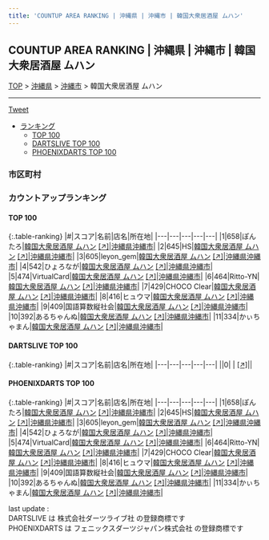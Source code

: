 ```yaml
---
title: 'COUNTUP AREA RANKING | 沖縄県 | 沖縄市 | 韓国大衆居酒屋 ムハン'
---
```

## COUNTUP AREA RANKING | 沖縄県 | 沖縄市 | 韓国大衆居酒屋 ムハン

[TOP](/darts/rank/) > [沖縄県](/darts/rank/沖縄県/) > [沖縄市](/darts/rank/沖縄県/沖縄市/) > 韓国大衆居酒屋 ムハン

___

<a href="https://twitter.com/share?ref_src=twsrc%5Etfw" data-text="COUNTUP AREA RANKING | 沖縄県沖縄市韓国大衆居酒屋 ムハン" class="twitter-share-button" data-hashtags="DARTSLIVE,PHOENIXDARTS,darts,ダーツ" data-show-count="false">Tweet</a>

* [ランキング](#カウントアップランキング)
    * [TOP 100](#top-100)
    * [DARTSLIVE TOP 100](#dartslive-top-100)
    * [PHOENIXDARTS TOP 100](#phoenixdarts-top-100)

### 市区町村

<ul>

</ul>

### カウントアップランキング

#### TOP 100



{:.table-ranking}
|#|スコア|名前|店名|所在地|
|---|---|---|---|---|
|1|658|<span class="rank-name-pd">ぽんたろ</span>|<a href="/darts/rank/shops/89026.html">韓国大衆居酒屋 ムハン</a> <a href="https://vs.phoenixdarts.com/jp/shop/shopDetailInfo/s_89026?s_seq=89026">[↗]</a>|<a href="/darts/rank/沖縄県/沖縄市">沖縄県沖縄市</a>|
|2|645|<span class="rank-name-pd">HS</span>|<a href="/darts/rank/shops/89026.html">韓国大衆居酒屋 ムハン</a> <a href="https://vs.phoenixdarts.com/jp/shop/shopDetailInfo/s_89026?s_seq=89026">[↗]</a>|<a href="/darts/rank/沖縄県/沖縄市">沖縄県沖縄市</a>|
|3|605|<span class="rank-name-pd">leyon_gem</span>|<a href="/darts/rank/shops/89026.html">韓国大衆居酒屋 ムハン</a> <a href="https://vs.phoenixdarts.com/jp/shop/shopDetailInfo/s_89026?s_seq=89026">[↗]</a>|<a href="/darts/rank/沖縄県/沖縄市">沖縄県沖縄市</a>|
|4|542|<span class="rank-name-pd">ひょろなが</span>|<a href="/darts/rank/shops/89026.html">韓国大衆居酒屋 ムハン</a> <a href="https://vs.phoenixdarts.com/jp/shop/shopDetailInfo/s_89026?s_seq=89026">[↗]</a>|<a href="/darts/rank/沖縄県/沖縄市">沖縄県沖縄市</a>|
|5|474|<span class="rank-name-pd">VirtualCard</span>|<a href="/darts/rank/shops/89026.html">韓国大衆居酒屋 ムハン</a> <a href="https://vs.phoenixdarts.com/jp/shop/shopDetailInfo/s_89026?s_seq=89026">[↗]</a>|<a href="/darts/rank/沖縄県/沖縄市">沖縄県沖縄市</a>|
|6|464|<span class="rank-name-pd">Ritto-YN</span>|<a href="/darts/rank/shops/89026.html">韓国大衆居酒屋 ムハン</a> <a href="https://vs.phoenixdarts.com/jp/shop/shopDetailInfo/s_89026?s_seq=89026">[↗]</a>|<a href="/darts/rank/沖縄県/沖縄市">沖縄県沖縄市</a>|
|7|429|<span class="rank-name-pd">CHOCO Clear</span>|<a href="/darts/rank/shops/89026.html">韓国大衆居酒屋 ムハン</a> <a href="https://vs.phoenixdarts.com/jp/shop/shopDetailInfo/s_89026?s_seq=89026">[↗]</a>|<a href="/darts/rank/沖縄県/沖縄市">沖縄県沖縄市</a>|
|8|416|<span class="rank-name-pd">ヒュウマ</span>|<a href="/darts/rank/shops/89026.html">韓国大衆居酒屋 ムハン</a> <a href="https://vs.phoenixdarts.com/jp/shop/shopDetailInfo/s_89026?s_seq=89026">[↗]</a>|<a href="/darts/rank/沖縄県/沖縄市">沖縄県沖縄市</a>|
|9|409|<span class="rank-name-pd">国語算数縦社会</span>|<a href="/darts/rank/shops/89026.html">韓国大衆居酒屋 ムハン</a> <a href="https://vs.phoenixdarts.com/jp/shop/shopDetailInfo/s_89026?s_seq=89026">[↗]</a>|<a href="/darts/rank/沖縄県/沖縄市">沖縄県沖縄市</a>|
|10|392|<span class="rank-name-pd">あるちゃんぬ</span>|<a href="/darts/rank/shops/89026.html">韓国大衆居酒屋 ムハン</a> <a href="https://vs.phoenixdarts.com/jp/shop/shopDetailInfo/s_89026?s_seq=89026">[↗]</a>|<a href="/darts/rank/沖縄県/沖縄市">沖縄県沖縄市</a>|
|11|334|<span class="rank-name-pd">かぃちゃまん</span>|<a href="/darts/rank/shops/89026.html">韓国大衆居酒屋 ムハン</a> <a href="https://vs.phoenixdarts.com/jp/shop/shopDetailInfo/s_89026?s_seq=89026">[↗]</a>|<a href="/darts/rank/沖縄県/沖縄市">沖縄県沖縄市</a>|


#### DARTSLIVE TOP 100



{:.table-ranking}
|#|スコア|名前|店名|所在地|
|---|---|---|---|---|
||0|<span class="rank-name-dl"> </span>|<a href="/darts/rank/shops/.html"></a> <a href="">[↗]</a>|<a href="/darts/rank//"></a>|


#### PHOENIXDARTS TOP 100



{:.table-ranking}
|#|スコア|名前|店名|所在地|
|---|---|---|---|---|
|1|658|<span class="rank-name-pd">ぽんたろ</span>|<a href="/darts/rank/shops/89026.html">韓国大衆居酒屋 ムハン</a> <a href="https://vs.phoenixdarts.com/jp/shop/shopDetailInfo/s_89026?s_seq=89026">[↗]</a>|<a href="/darts/rank/沖縄県/沖縄市">沖縄県沖縄市</a>|
|2|645|<span class="rank-name-pd">HS</span>|<a href="/darts/rank/shops/89026.html">韓国大衆居酒屋 ムハン</a> <a href="https://vs.phoenixdarts.com/jp/shop/shopDetailInfo/s_89026?s_seq=89026">[↗]</a>|<a href="/darts/rank/沖縄県/沖縄市">沖縄県沖縄市</a>|
|3|605|<span class="rank-name-pd">leyon_gem</span>|<a href="/darts/rank/shops/89026.html">韓国大衆居酒屋 ムハン</a> <a href="https://vs.phoenixdarts.com/jp/shop/shopDetailInfo/s_89026?s_seq=89026">[↗]</a>|<a href="/darts/rank/沖縄県/沖縄市">沖縄県沖縄市</a>|
|4|542|<span class="rank-name-pd">ひょろなが</span>|<a href="/darts/rank/shops/89026.html">韓国大衆居酒屋 ムハン</a> <a href="https://vs.phoenixdarts.com/jp/shop/shopDetailInfo/s_89026?s_seq=89026">[↗]</a>|<a href="/darts/rank/沖縄県/沖縄市">沖縄県沖縄市</a>|
|5|474|<span class="rank-name-pd">VirtualCard</span>|<a href="/darts/rank/shops/89026.html">韓国大衆居酒屋 ムハン</a> <a href="https://vs.phoenixdarts.com/jp/shop/shopDetailInfo/s_89026?s_seq=89026">[↗]</a>|<a href="/darts/rank/沖縄県/沖縄市">沖縄県沖縄市</a>|
|6|464|<span class="rank-name-pd">Ritto-YN</span>|<a href="/darts/rank/shops/89026.html">韓国大衆居酒屋 ムハン</a> <a href="https://vs.phoenixdarts.com/jp/shop/shopDetailInfo/s_89026?s_seq=89026">[↗]</a>|<a href="/darts/rank/沖縄県/沖縄市">沖縄県沖縄市</a>|
|7|429|<span class="rank-name-pd">CHOCO Clear</span>|<a href="/darts/rank/shops/89026.html">韓国大衆居酒屋 ムハン</a> <a href="https://vs.phoenixdarts.com/jp/shop/shopDetailInfo/s_89026?s_seq=89026">[↗]</a>|<a href="/darts/rank/沖縄県/沖縄市">沖縄県沖縄市</a>|
|8|416|<span class="rank-name-pd">ヒュウマ</span>|<a href="/darts/rank/shops/89026.html">韓国大衆居酒屋 ムハン</a> <a href="https://vs.phoenixdarts.com/jp/shop/shopDetailInfo/s_89026?s_seq=89026">[↗]</a>|<a href="/darts/rank/沖縄県/沖縄市">沖縄県沖縄市</a>|
|9|409|<span class="rank-name-pd">国語算数縦社会</span>|<a href="/darts/rank/shops/89026.html">韓国大衆居酒屋 ムハン</a> <a href="https://vs.phoenixdarts.com/jp/shop/shopDetailInfo/s_89026?s_seq=89026">[↗]</a>|<a href="/darts/rank/沖縄県/沖縄市">沖縄県沖縄市</a>|
|10|392|<span class="rank-name-pd">あるちゃんぬ</span>|<a href="/darts/rank/shops/89026.html">韓国大衆居酒屋 ムハン</a> <a href="https://vs.phoenixdarts.com/jp/shop/shopDetailInfo/s_89026?s_seq=89026">[↗]</a>|<a href="/darts/rank/沖縄県/沖縄市">沖縄県沖縄市</a>|
|11|334|<span class="rank-name-pd">かぃちゃまん</span>|<a href="/darts/rank/shops/89026.html">韓国大衆居酒屋 ムハン</a> <a href="https://vs.phoenixdarts.com/jp/shop/shopDetailInfo/s_89026?s_seq=89026">[↗]</a>|<a href="/darts/rank/沖縄県/沖縄市">沖縄県沖縄市</a>|


<div class="footer border-top border-gray-light mt-5 pt-3 text-right text-gray">
    last update : <span style="font-weight: italic" id="foot_last_modified"></span><br />
    DARTSLIVE は 株式会社ダーツライブ社 の登録商標です<br />
    PHOENIXDARTS は フェニックスダーツジャパン株式会社 の登録商標です<br />
</div>

<script src="https://cdnjs.cloudflare.com/ajax/libs/jquery.tablesorter/2.31.3/js/jquery.tablesorter.min.js" integrity="sha512-qzgd5cYSZcosqpzpn7zF2ZId8f/8CHmFKZ8j7mU4OUXTNRd5g+ZHBPsgKEwoqxCtdQvExE5LprwwPAgoicguNg==" crossorigin="anonymous" referrerpolicy="no-referrer"></script>
<link rel="stylesheet" href="https://cdnjs.cloudflare.com/ajax/libs/jquery.tablesorter/2.31.3/css/theme.default.min.css" integrity="sha512-wghhOJkjQX0Lh3NSWvNKeZ0ZpNn+SPVXX1Qyc9OCaogADktxrBiBdKGDoqVUOyhStvMBmJQ8ZdMHiR3wuEq8+w==" crossorigin="anonymous" referrerpolicy="no-referrer" />
<script>
$(function() {
    $(".table-ranking").tablesorter({sortList:[[0, 0]]});
    $("#foot_last_modified").text(formatDate(new Date(document.lastModified), 'yyyy-MM-dd HH:mm:ss'));
});
</script>

<script async src="https://platform.twitter.com/widgets.js" charset="utf-8"></script>